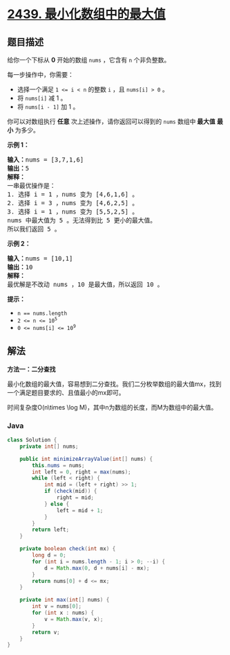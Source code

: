 # [2439. 最小化数组中的最大值](https://leetcode.cn/problems/minimize-maximum-of-array)

## 题目描述

<p>给你一个下标从 <strong>0</strong>&nbsp;开始的数组&nbsp;<code>nums</code>&nbsp;，它含有&nbsp;<code>n</code>&nbsp;个非负整数。</p>

<p>每一步操作中，你需要：</p>

<ul>
	<li>选择一个满足&nbsp;<code>1 &lt;= i &lt; n</code>&nbsp;的整数 <code>i</code>&nbsp;，且&nbsp;<code>nums[i] &gt; 0</code>&nbsp;。</li>
	<li>将&nbsp;<code>nums[i]</code>&nbsp;减 1 。</li>
	<li>将&nbsp;<code>nums[i - 1]</code>&nbsp;加 1 。</li>
</ul>

<p>你可以对数组执行 <strong>任意</strong>&nbsp;次上述操作，请你返回可以得到的 <code>nums</code>&nbsp;数组中<b>&nbsp;最大值</b>&nbsp;<strong>最小</strong> 为多少。</p>

<p><strong>示例 1：</strong></p>

<pre><b>输入：</b>nums = [3,7,1,6]
<b>输出：</b>5
<strong>解释：</strong>
一串最优操作是：
1. 选择 i = 1 ，nums 变为 [4,6,1,6] 。
2. 选择 i = 3 ，nums 变为 [4,6,2,5] 。
3. 选择 i = 1 ，nums 变为 [5,5,2,5] 。
nums 中最大值为 5 。无法得到比 5 更小的最大值。
所以我们返回 5 。
</pre>

<p><strong>示例 2：</strong></p>

<pre><b>输入：</b>nums = [10,1]
<b>输出：</b>10
<strong>解释：</strong>
最优解是不改动 nums ，10 是最大值，所以返回 10 。
</pre>

<p><strong>提示：</strong></p>

<ul>
	<li><code>n == nums.length</code></li>
	<li><code>2 &lt;= n &lt;= 10<sup>5</sup></code></li>
	<li><code>0 &lt;= nums[i] &lt;= 10<sup>9</sup></code></li>
</ul>

## 解法

**方法一：二分查找**

最小化数组的最大值，容易想到二分查找。我们二分枚举数组的最大值mx，找到一个满足题目要求的、且值最小的mx即可。

时间复杂度O(n\times \log M)，其中n为数组的长度，而M为数组中的最大值。

### **Java**

```java
class Solution {
    private int[] nums;

    public int minimizeArrayValue(int[] nums) {
        this.nums = nums;
        int left = 0, right = max(nums);
        while (left < right) {
            int mid = (left + right) >> 1;
            if (check(mid)) {
                right = mid;
            } else {
                left = mid + 1;
            }
        }
        return left;
    }

    private boolean check(int mx) {
        long d = 0;
        for (int i = nums.length - 1; i > 0; --i) {
            d = Math.max(0, d + nums[i] - mx);
        }
        return nums[0] + d <= mx;
    }

    private int max(int[] nums) {
        int v = nums[0];
        for (int x : nums) {
            v = Math.max(v, x);
        }
        return v;
    }
}
```
